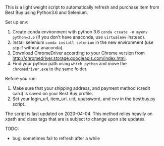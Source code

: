 This is a light weight script to automatically refresh and purchase item from Best Buy using Python3.6 and Selenium.

Set up env:
1. Create conda environment with python 3.6 `conda create -n myenv python=3.6` (if you don't have anaconda, use `virtualenv` instead).
2. Install selenium `conda install selenium` in the new environment (use `pip` if without anaconda).
3. Download ChromeDriver according to your Chrome version from http://chromedriver.storage.googleapis.com/index.html.
4. Find your python path using `which python` and move the `chromedriver.exe` to the same folder.

Before you run:
1. Make sure that your shipping address, and payment method (credit card) is saved on your Best Buy profile.
2. Set your login_url, item_url, uid, upassword, and cvv in the bestbuy.py script.

The script is last updated on 2020-04-04. This method relies heavily on xpath and class tags that are is subject to change upon site updates.

TODO:
- bug: sometimes fail to refresh after a while
